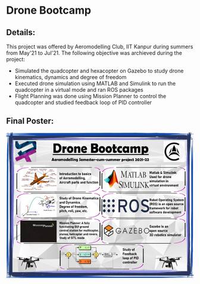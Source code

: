 # Drone Bootcamp

## Details:

This project was offered by Aeromodelling Club, IIT Kanpur during summers from May'21 to Jul'21. The following objective was archieved during the project:
- Simulated the quadcopter and hexacopter on Gazebo to study drone kinematics, dynamics and degree of freedom
- Executed drone simulation using MATLAB and Simulink to run the quadcopter in a virtual mode and ran ROS packages
- Flight Planning was done using Mission Planner to control the quadcopter and studied feedback loop of PID controller

## Final Poster:
<img src="https://github.com/adityaanand28/Drone-Bootcamp/blob/main/Final_Poster.jpg" width="540" height="391">
